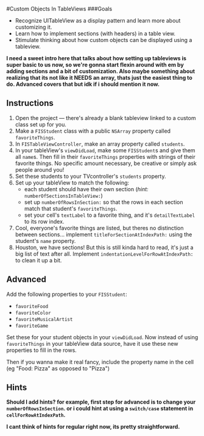 #Custom Objects In TableViews
###Goals
   * Recognize UITableView as a display pattern and learn more about customizing it.
   * Learn how to implement sections (with headers) in a table view.
   * Stimulate thinking about how custom objects can be displayed using a tableview.

**I need a sweet intro here that talks about how setting up tableviews is super basic to us now, so we're gonna start flexin around with em by adding sections and a bit of customization. Also maybe something about realizing that its not like it NEEDS an array, thats just the easiest thing to do. Advanced covers that but idk if i should mention it now.**

## Instructions
   1. Open the project — there's already a blank tableview linked to a custom class set up for you.
   2. Make a `FISStudent` class with a public `NSArray` property called `favoriteThings`.
   3. In `FISTableViewController`, make an array property called `students`. 
   4. In your tableView's `viewDidLoad`, make some `FISStudent`s and give them all `name`s. Then fill in their `favoriteThings` properties with strings of their favorite things. No specific amount necessary, be creative or simply ask people around you! 
   5. Set these students to your TVcontroller's `students` property.
   6. Set up your tableView to match the following:     
      * each student should have their own section (*hint:* `numberOfSectionsInTableView:`)
      * set up `numberOfRowsInSection:` so that the rows in each section match that student's `favoriteThings`.
      * set your cell's `textLabel` to a favorite thing, and it's `detailTextLabel` to its row index. 
   7. Cool, everyone's favorite things are listed, but theres no distinction between sections... implement `titleForSectionAtIndexPath:` using the student's `name` property.
   8. Houston, we have sections! But this is still kinda hard to read, it's just a big list of text after all. Implement `indentationLevelForRowAtIndexPath:` to clean it up a bit.
      
## Advanced
Add the following properties to your `FISStudent`:

   * `favoriteFood`
   * `favoriteColor`
   * `favoriteMusicalArtist`
   * `favoriteGame`

Set these for your student objects in your `viewDidLoad`. Now instead of using `favoriteThings` in your tableView data source, have it use these new properties to fill in the rows.

Then if you wanna make it real fancy, include the property name in the cell (eg "Food: Pizza" as opposed to "Pizza")

## Hints
**Should I add hints? for example, first step for advanced is to change your `numberOfRowsInSection`. or i could hint at using a `switch/case` statement in `cellForRowAtIndexPath`.**

**I cant think of hints for regular right now, its pretty straightforward.**